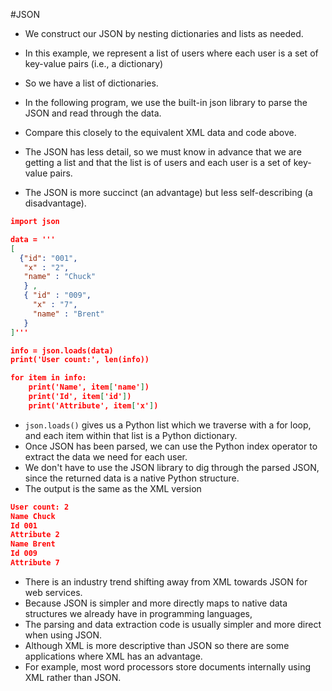 #JSON 

- We construct our JSON by nesting dictionaries and lists as needed.
- In this example, we represent a list of users where each user is a set of key-value pairs (i.e., a dictionary)
- So we have a list of dictionaries.
- In the following program, we use the built-in json library to parse the JSON and read through the data.

- Compare this closely to the equivalent XML data and code above.
- The JSON has less detail, so we must know in advance that we are getting a list and that the list is of users and each user is a set of key-value pairs.
- The JSON is more succinct (an advantage) but less self-describing (a disadvantage).

```JSON
import json

data = '''
[
  {"id": "001",
   "x" : "2",
   "name" : "Chuck"
   } ,
   { "id" : "009",
     "x" : "7",
     "name" : "Brent"
   }
]'''

info = json.loads(data)
print('User count:', len(info))

for item in info:
    print('Name', item['name'])
    print('Id', item['id'])
    print('Attribute', item['x'])
```

- `json.loads()` gives us a Python list which we traverse with a for loop, and each item within that list is a Python dictionary.
- Once JSON has been parsed, we can use the Python index operator to extract the data we need for each user.
- We don't have to use the JSON library to dig through the parsed JSON, since the returned data is a native Python structure.
- The output is the same as the XML version
```JSON
User count: 2
Name Chuck
Id 001
Attribute 2
Name Brent
Id 009
Attribute 7
```
- There is an industry trend shifting away from XML towards JSON for web services.
- Because JSON is simpler and more directly maps to native data structures we already have in programming languages,
- The parsing and data extraction code is usually simpler and more direct when using JSON.
- Although XML is more descriptive than JSON so there are some applications where XML has an advantage.
- For example, most word processors store documents internally using XML rather than JSON.
